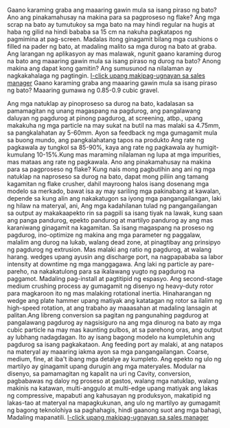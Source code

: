 Gaano karaming graba ang maaaring gawin mula sa isang piraso ng bato? Ano ang pinakamahusay na makina para sa pagproseso ng flake?
Ang mga scrap na bato ay tumutukoy sa mga bato na may hindi regular na hugis at haba ng gilid na hindi bababa sa 15 cm na nakuha pagkatapos ng pagmimina at pag-screen. Madalas itong ginagamit bilang mga cushions o filled na pader ng bato, at madaling malito sa mga durog na bato at graba. Ang larangan ng aplikasyon ay mas malawak, ngunit gaano karaming durog na bato ang maaaring gawin mula sa isang piraso ng durog na bato? Anong makina ang dapat kong gamitin? Ang sumusunod na nilalaman ay nagkakahalaga ng pagtingin.
<a href="https://mnn.zoosnet.net/LR/Chatpre.aspx?id=MNN94995150&amp;p=https%3A//asiaexpress.be/" rel="nofollow">I-click upang makipag-ugnayan sa sales manager</a>
Gaano karaming graba ang maaaring gawin mula sa isang piraso ng bato?
Maaaring gumawa ng 0.85-0.9 cubic gravel.

Ang mga natuklap ay pinoproseso sa durog na bato, kadalasan sa pamamagitan ng unang magaspang na pagdurog, ang pangalawang daluyan ng pagdurog at pinong pagdurog, at screening, atbp., upang makakuha ng mga particle na may sukat na butil na mas malaki sa 4.75mm, sa pangkalahatan ay 5-60mm. Ayon sa feedback ng mga gumagamit mula sa buong mundo, ang pangkalahatang tapos na produkto Ang rate ng pagkawala ay tungkol sa 85-90%, kaya ang rate ng pagkawala ay humigit-kumulang 10-15%.Kung mas maraming nilalaman ng lupa at mga impurities, mas mataas ang rate ng pagkawala.
Ano ang pinakamahusay na makina para sa pagproseso ng flake?
Kung nais mong pagbutihin ang ani ng mga natuklap na naproseso sa durog na bato, dapat mong piliin ang tamang kagamitan ng flake crusher, dahil mayroong halos isang dosenang mga modelo sa merkado, bawat isa ay may sariling mga pakinabang at kawalan, depende sa kung alin ang nakakatugon sa iyong mga pangangailangan, laki ng hilaw na materyal, ani, Ang mga kadahilanan tulad ng pangangailangan sa output ay makakaapekto rin sa pagpili sa isang tiyak na lawak, kung saan ang panga pandurog, epekto pandurog at martilyo pandurog ay ang mas karaniwang ginagamit na kagamitan.
Sa isang magaspang na proseso ng pagdurog, ino-optimize ng makina ang mga parameter ng paggalaw, malalim ang durog na lukab, walang dead zone, at pinagtibay ang prinsipyo ng pagdurog ng extrusion. Mas malaki ang ratio ng pagdurog, at walang harang. wedges upang ayusin ang discharge port, na nagpapababa sa labor intensity at downtime ng mga manggagawa. Ang laki ng particle ay pare-pareho, na nakakatulong para sa ikalawang yugto ng pagdurog na paggamot. Madaling pag-install at pagtitipid ng espasyo.
Ang second-stage medium crushing process ay gumagamit ng disenyo ng heavy-duty rotor para magkaroon ito ng mas malaking rotational inertia. Hinaharangan ng wedge ang plate hammer upang matiyak ang katatagan ng rotor sa ilalim ng high-speed rotation, at ang trabaho ay maaasahan at madaling lansagin at palitan.Ang libreng conversion sa pagitan ng pangunahing pagdurog at pangalawang pagdurog ay nagsisiguro na ang mga dinurog na bato ay mga cubic particle na may mas kaunting pulbos, at sa parehong oras, ang output ay lubhang nadagdagan.
Ito ay isang bagong modelo na kumpletuhin ang pagdurog sa isang pagkakataon. Ang feeding port ay malaki, at ang natapos na materyal ay maaaring iakma ayon sa mga pangangailangan. Coarse, medium, fine, at iba't ibang mga detalye ay kumpleto. Ang epekto ng ulo ng martilyo ay ginagamit upang durugin ang mga materyales. Modular na disenyo, sa pamamagitan ng kapalit na uri ng Cavity, conversion, pagbabawas ng daloy ng proseso at gastos, walang mga natuklap, walang makinis na katawan, multi-anggulo at multi-edge upang matiyak ang lakas ng compressive, mapabuti ang kahusayan ng produksyon, makatipid ng lakas-tao at materyal na mapagkukunan, ang ulo ng martilyo ay gumagamit ng bagong teknolohiya sa paghahagis, hindi gaanong suot ang mga bahagi, Madaling mapanatili.
<a href="https://mnn.zoosnet.net/LR/Chatpre.aspx?id=MNN94995150&amp;p=https%3A//asiaexpress.be/" rel="nofollow">I-click upang makipag-ugnayan sa sales manager</a>
